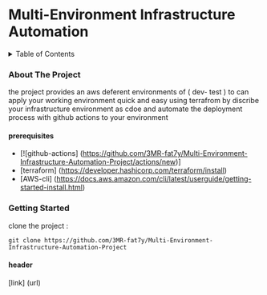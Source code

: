 # Multi-Environment Infrastructure Automation



<!-- TABLE OF CONTENTS -->
<details>
  <summary>Table of Contents</summary>
  <ol>
    <li>
      <a href="#about-the-project">About The Project</a>
      <ul>
        <li><a href="#prerequisites">prerequisites</a></li>
      </ul>
    </li>
    <li>
      <a href="#getting-started">Getting Started</a>
      <ul>
        <li><a href="#prerequisites">Prerequisites</a></li>
        <li><a href="#installation">Installation</a></li>
      </ul>
    </li>
    <li><a href="#usage">Usage</a></li>
  </ol>
</details>




### About The Project
the project provides an aws deferent environments of ( dev- test ) to can apply your working environment quick and easy using terrafrom by discribe your infrastructure environment as cdoe and automate the deployment process with github actions to your environment 

#### prerequisites
* [![github-actions] (https://github.com/3MR-fat7y/Multi-Environment-Infrastructure-Automation-Project/actions/new)]
* [terraform] (https://developer.hashicorp.com/terraform/install)
* [AWS-cli] (https://docs.aws.amazon.com/cli/latest/userguide/getting-started-install.html)


### Getting Started 

clone the project :

```
git clone https://github.com/3MR-fat7y/Multi-Environment-Infrastructure-Automation-Project

```
#### header
[link] (url)

<!-- for add pic -->
<ing src= "url" width="" height="">

<!-- here to can add tow pics at the line -->
<div> 
<ing src= "./Untitled Diagram.png" width="" height="">
<ing src= "url" width="" height="">
</div>